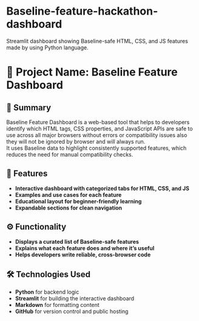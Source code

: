 # Baseline-feature-hackathon-dashboard
Streamlit dashboard showing Baseline-safe HTML, CSS, and JS features made by using Python language.
# 📌 Project Name: Baseline Feature Dashboard

## 📝 Summary

Baseline Feature Dashboard is a web-based tool that helps to developers identify which HTML tags, CSS properties, and JavaScript APIs are safe to use across all major browsers without errors or compatibility issues also they will not be ignored by browser and will always run.  
It uses Baseline data to highlight consistently supported features, which reduces the need for manual compatibility checks.

## 🚀 Features

- **Interactive dashboard with categorized tabs for HTML, CSS, and JS**
- **Examples and use cases for each feature**
- **Educational layout for beginner-friendly learning**
- **Expandable sections for clean navigation**

## ⚙️ Functionality

- **Displays a curated list of Baseline-safe features**
- **Explains what each feature does and where it’s useful**
- **Helps developers write reliable, cross-browser code**

## 🛠️ Technologies Used

- **Python** for backend logic
- **Streamlit** for building the interactive dashboard
- **Markdown** for formatting content
- **GitHub** for version control and public hosting
